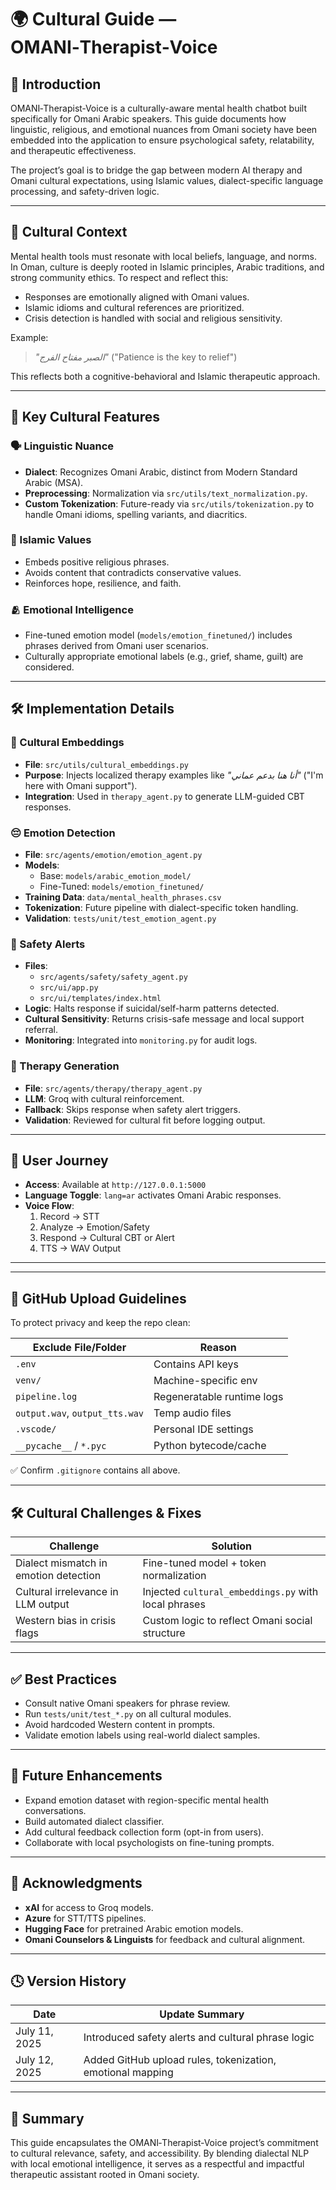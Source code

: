 # 🌍 Cultural Guide — OMANI‑Therapist‑Voice

## 📘 Introduction
OMANI‑Therapist‑Voice is a culturally-aware mental health chatbot built specifically for Omani Arabic speakers. This guide documents how linguistic, religious, and emotional nuances from Omani society have been embedded into the application to ensure psychological safety, relatability, and therapeutic effectiveness.

The project’s goal is to bridge the gap between modern AI therapy and Omani cultural expectations, using Islamic values, dialect-specific language processing, and safety-driven logic.

---

## 🕌 Cultural Context

Mental health tools must resonate with local beliefs, language, and norms. In Oman, culture is deeply rooted in Islamic principles, Arabic traditions, and strong community ethics. To respect and reflect this:

- Responses are emotionally aligned with Omani values.
- Islamic idioms and cultural references are prioritized.
- Crisis detection is handled with social and religious sensitivity.

Example:  
> _"الصبر مفتاح الفرج"_ ("Patience is the key to relief")

This reflects both a cognitive-behavioral and Islamic therapeutic approach.

---

## 🧠 Key Cultural Features

### 🗣️ Linguistic Nuance
- **Dialect**: Recognizes Omani Arabic, distinct from Modern Standard Arabic (MSA).
- **Preprocessing**: Normalization via `src/utils/text_normalization.py`.
- **Custom Tokenization**: Future-ready via `src/utils/tokenization.py` to handle Omani idioms, spelling variants, and diacritics.

### 🕌 Islamic Values
- Embeds positive religious phrases.
- Avoids content that contradicts conservative values.
- Reinforces hope, resilience, and faith.

### 🫂 Emotional Intelligence
- Fine-tuned emotion model (`models/emotion_finetuned/`) includes phrases derived from Omani user scenarios.
- Culturally appropriate emotional labels (e.g., grief, shame, guilt) are considered.

---

## 🛠 Implementation Details

### 📜 Cultural Embeddings
- **File**: `src/utils/cultural_embeddings.py`
- **Purpose**: Injects localized therapy examples like _"أنا هنا بدعم عماني"_ ("I'm here with Omani support").
- **Integration**: Used in `therapy_agent.py` to generate LLM-guided CBT responses.

### 😔 Emotion Detection
- **File**: `src/agents/emotion/emotion_agent.py`
- **Models**:
  - Base: `models/arabic_emotion_model/`
  - Fine-Tuned: `models/emotion_finetuned/`
- **Training Data**: `data/mental_health_phrases.csv`
- **Tokenization**: Future pipeline with dialect-specific token handling.
- **Validation**: `tests/unit/test_emotion_agent.py`

### 🚨 Safety Alerts
- **Files**:
  - `src/agents/safety/safety_agent.py`
  - `src/ui/app.py`
  - `src/ui/templates/index.html`
- **Logic**: Halts response if suicidal/self-harm patterns detected.
- **Cultural Sensitivity**: Returns crisis-safe message and local support referral.
- **Monitoring**: Integrated into `monitoring.py` for audit logs.

### 💬 Therapy Generation
- **File**: `src/agents/therapy/therapy_agent.py`
- **LLM**: Groq with cultural reinforcement.
- **Fallback**: Skips response when safety alert triggers.
- **Validation**: Reviewed for cultural fit before logging output.

---

## 🧪 User Journey

- **Access**: Available at `http://127.0.0.1:5000`
- **Language Toggle**: `lang=ar` activates Omani Arabic responses.
- **Voice Flow**:
  1. Record → STT
  2. Analyze → Emotion/Safety
  3. Respond → Cultural CBT or Alert
  4. TTS → WAV Output

---
---

## 🚫 GitHub Upload Guidelines

To protect privacy and keep the repo clean:

| Exclude File/Folder      | Reason                          |
|--------------------------|----------------------------------|
| `.env`                   | Contains API keys               |
| `venv/`                  | Machine-specific env            |
| `pipeline.log`           | Regeneratable runtime logs      |
| `output.wav`, `output_tts.wav` | Temp audio files          |
| `.vscode/`               | Personal IDE settings           |
| `__pycache__` / `*.pyc`  | Python bytecode/cache           |

✅ Confirm `.gitignore` contains all above.

---

## 🛠 Cultural Challenges & Fixes

| Challenge                         | Solution                                               |
|----------------------------------|--------------------------------------------------------|
| Dialect mismatch in emotion detection | Fine-tuned model + token normalization              |
| Cultural irrelevance in LLM output | Injected `cultural_embeddings.py` with local phrases |
| Western bias in crisis flags     | Custom logic to reflect Omani social structure        |

---

## ✅ Best Practices

- Consult native Omani speakers for phrase review.
- Run `tests/unit/test_*.py` on all cultural modules.
- Avoid hardcoded Western content in prompts.
- Validate emotion labels using real-world dialect samples.

---

## 🚀 Future Enhancements

- Expand emotion dataset with region-specific mental health conversations.
- Build automated dialect classifier.
- Add cultural feedback collection form (opt-in from users).
- Collaborate with local psychologists on fine-tuning prompts.

---

## 🙏 Acknowledgments

- **xAI** for access to Groq models.
- **Azure** for STT/TTS pipelines.
- **Hugging Face** for pretrained Arabic emotion models.
- **Omani Counselors & Linguists** for feedback and cultural alignment.

---

## 🕓 Version History

| Date         | Update Summary                                                |
|--------------|---------------------------------------------------------------|
| July 11, 2025 | Introduced safety alerts and cultural phrase logic           |
| July 12, 2025 | Added GitHub upload rules, tokenization, emotional mapping   |

---

## 📌 Summary

This guide encapsulates the OMANI‑Therapist‑Voice project’s commitment to cultural relevance, safety, and accessibility. By blending dialectal NLP with local emotional intelligence, it serves as a respectful and impactful therapeutic assistant rooted in Omani society.
